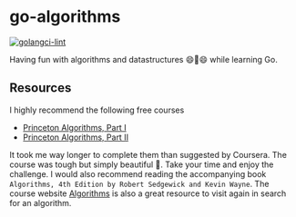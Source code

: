 # go-algorithms

[![golangci-lint](https://github.com/teleivo/go-algorithms/actions/workflows/golangci-lint.yml/badge.svg)](https://github.com/teleivo/go-algorithms/actions/workflows/golangci-lint.yml)

Having fun with algorithms and datastructures 😄️🧠️😄️ while learning Go.

## Resources

I highly recommend the following free courses

- [Princeton Algorithms, Part I](https://www.coursera.org/learn/algorithms-part1)
- [Princeton Algorithms, Part II](https://www.coursera.org/learn/algorithms-part2)

It took me way longer to complete them than suggested by Coursera. The course
was tough but simply beautiful 🤩️. Take your time and enjoy the challenge. I
would also recommend reading the accompanying book `Algorithms, 4th Edition by Robert Sedgewick and Kevin Wayne`. The course website
[Algorithms](https://algs4.cs.princeton.edu/home/) is also a great resource to
visit again in search for an algorithm.
